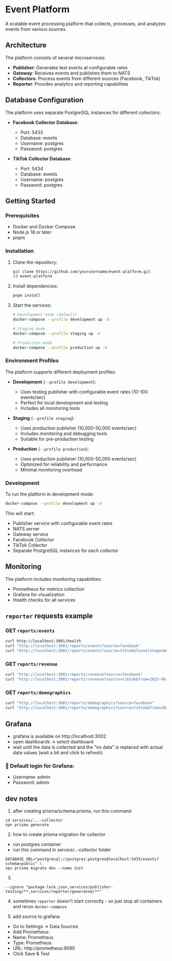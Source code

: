 # Event Platform

A scalable event processing platform that collects, processes, and analyzes events from various sources.

## Architecture

The platform consists of several microservices:

- **Publisher**: Generates test events at configurable rates
- **Gateway**: Receives events and publishes them to NATS
- **Collectors**: Process events from different sources (Facebook, TikTok)
- **Reporter**: Provides analytics and reporting capabilities

## Database Configuration

The platform uses separate PostgreSQL instances for different collectors:

- **Facebook Collector Database**:
  - Port: 5433
  - Database: events
  - Username: postgres
  - Password: postgres

- **TikTok Collector Database**:
  - Port: 5434
  - Database: events
  - Username: postgres
  - Password: postgres

## Getting Started

### Prerequisites

- Docker and Docker Compose
- Node.js 18 or later
- pnpm

### Installation

1. Clone the repository:
   ```bash
   git clone https://github.com/yourusername/event-platform.git
   cd event-platform
   ```

2. Install dependencies:
   ```bash
   pnpm install
   ```

3. Start the services:
   ```bash
   # Development mode (default)
   docker-compose --profile development up -d

   # Staging mode
   docker-compose --profile staging up -d

   # Production mode
   docker-compose --profile production up -d
   ```

### Environment Profiles

The platform supports different deployment profiles:

- **Development** (`--profile development`):
  - Uses testing publisher with configurable event rates (10-100 events/sec)
  - Perfect for local development and testing
  - Includes all monitoring tools

- **Staging** (`--profile staging`):
  - Uses production publisher (10,000-50,000 events/sec)
  - Includes monitoring and debugging tools
  - Suitable for pre-production testing

- **Production** (`--profile production`):
  - Uses production publisher (10,000-50,000 events/sec)
  - Optimized for reliability and performance
  - Minimal monitoring overhead

### Development

To run the platform in development mode:

```bash
docker-compose --profile development up -d
```

This will start:
- Publisher service with configurable event rates
- NATS server
- Gateway service
- Facebook Collector
- TikTok Collector
- Separate PostgreSQL instances for each collector

## Monitoring

The platform includes monitoring capabilities:

- Prometheus for metrics collection
- Grafana for visualization
- Health checks for all services

## `reporter` requests example

### GET `reports/events`
```bash
curl http://localhost:3001/health
curl "http://localhost:3001/reports/events?source=facebook"
curl "http://localhost:3001/reports/events?source=tiktok&funnelStage=bottom&from=2025-06-01T00:00:00Z"
```

### GET `reports/revenue`
```bash
curl "http://localhost:3001/reports/revenue?source=facebook"
curl "http://localhost:3001/reports/revenue?source=tiktok&from=2025-06-18T00:00:00Z"
```

### GET `reports/demographics`
```bash
curl "http://localhost:3001/reports/demographics?source=facebook"
curl "http://localhost:3001/reports/demographics?source=tiktok&from=2025-06-18T00:00:00Z"
```

## Grafana
- grafana is available on http://localhost:3002
- open dashboards -> select dashboard
- wait until the data is collected and the "no data" is replaced with actual data values (wait a bit and click to refresh)


### 🔐 Default login for Grafana:
- Username: admin
- Password: admin



## dev notes
1. after creating prisma/schema.prisma, run this command
```
cd services/...-collector
npx prisma generate
```
2. how to create prisma migration for collector
- run postgres container
- run this command in service/..-collector folder
```shell
DATABASE_URL="postgresql://postgres:postgres@localhost:5433/events?schema=public" \
npx prisma migrate dev --name init
```
3. 
```
--ignore "package-lock.json,services/publisher-testing/**,services/reporter/generated/**"
```

4. sometimes `reporter` doesn't start correctly - so just stop all containers and rerun `docker-compose`

5. add source to grafana
- Go to Settings → Data Sources
- Add Prometheus:
- Name: Prometheus
- Type: Prometheus
- URL: http://prometheus:9090
- Click Save & Test